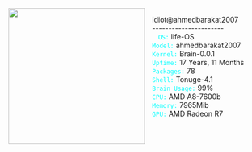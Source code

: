 <center>

<img align='left' src="https://github.com/user-attachments/assets/71db8451-ed9d-499b-aae6-e059a3d53677" width="270" margin="20px">


</center>

&nbsp;&nbsp; idiot@ahmedbarakat2007 <br>
&nbsp;&nbsp; ---------------------- <br>
&nbsp;&nbsp;
&nbsp;&nbsp; <code style="color : cyan">OS:</code> life-OS <br>
&nbsp;&nbsp; <code style="color : cyan">Model:</code> ahmedbarakat2007 <br>
&nbsp;&nbsp; <code style="color : cyan">Kernel:</code> Brain-0.0.1 <br>
&nbsp;&nbsp; <code style="color : cyan">Uptime:</code> 17 Years, 11 Months <br>
&nbsp;&nbsp; <code style="color : cyan">Packages:</code> 78 <br>
&nbsp;&nbsp; <code style="color : cyan">Shell:</code> Tonuge-4.1 <br>
&nbsp;&nbsp; <code style="color : cyan">Brain Usage:</code> 99% <br>
&nbsp;&nbsp; <code style="color : cyan">CPU:</code> AMD A8-7600b <br>
&nbsp;&nbsp; <code style="color : cyan">Memory:</code> 7965Mib <br>
&nbsp;&nbsp; <code style="color : cyan">GPU:</code> AMD Radeon R7 <br>

